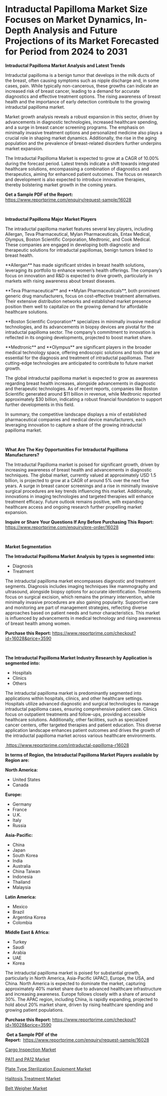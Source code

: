 <p><h1>Intraductal Papilloma Market Size Focuses on Market Dynamics, In-Depth Analysis and Future Projections of its Market Forecasted for Period from 2024 to 2031</h1></p><p><strong>Intraductal Papilloma Market Analysis and Latest Trends</strong></p>
<p><p>Intraductal papilloma is a benign tumor that develops in the milk ducts of the breast, often causing symptoms such as nipple discharge and, in some cases, pain. While typically non-cancerous, these growths can indicate an increased risk of breast cancer, leading to a demand for accurate diagnostics and effective treatment options. The rising awareness of breast health and the importance of early detection contribute to the growing intraductal papilloma market.</p><p>Market growth analysis reveals a robust expansion in this sector, driven by advancements in diagnostic technologies, increased healthcare spending, and a surge in breast cancer screening programs. The emphasis on minimally invasive treatment options and personalized medicine also plays a crucial role in shaping market dynamics. Additionally, the rise in the aging population and the prevalence of breast-related disorders further underpins market expansion.</p><p>The Intraductal Papilloma Market is expected to grow at a CAGR of 10.00% during the forecast period. Latest trends indicate a shift towards integrated healthcare solutions, encompassing a combination of diagnostics and therapeutics, aiming for enhanced patient outcomes. The focus on research and development is also expected to introduce innovative therapies, thereby bolstering market growth in the coming years.</p></p>
<p><strong>Get a Sample PDF of the Report:&nbsp;</strong> <a href="https://www.reportprime.com/enquiry/request-sample/16028?utm_campaign=5&utm_medium=2&utm_source=Github&utm_content=ia&utm_term=30112024&utm_id=intraductal-papilloma">https://www.reportprime.com/enquiry/request-sample/16028</a></p>
<p>&nbsp;</p>
<p><strong>Intraductal Papilloma Major Market Players</strong></p>
<p><p>The intraductal papilloma market features several key players, including Allergan, Teva Pharmaceutical, Mylan Pharmaceuticals, Entax Medical, Olympus, Boston Scientific Corporation, Medtronic, and Cook Medical. These companies are engaged in developing both diagnostic and therapeutic solutions for intraductal papillomas, benign tumors linked to breast health.</p><p>**Allergan** has made significant strides in breast health solutions, leveraging its portfolio to enhance women’s health offerings. The company’s focus on innovation and R&D is expected to drive growth, particularly in markets with rising awareness about breast diseases.</p><p>**Teva Pharmaceutical** and **Mylan Pharmaceuticals**, both prominent generic drug manufacturers, focus on cost-effective treatment alternatives. Their extensive distribution networks and established market presence position them well to capitalize on the growing demand for affordable healthcare solutions.</p><p>**Boston Scientific Corporation** specializes in minimally invasive medical technologies, and its advancements in biopsy devices are pivotal for the intraductal papilloma sector. The company’s commitment to innovation is reflected in its ongoing developments, projected to boost market share.</p><p>**Medtronic** and **Olympus** are significant players in the broader medical technology space, offering endoscopic solutions and tools that are essential for the diagnosis and treatment of intraductal papillomas. Their cutting-edge technologies are anticipated to contribute to future market growth.</p><p>The global intraductal papilloma market is expected to grow as awareness regarding breast health increases, alongside advancements in diagnostic and therapeutic technologies. As of recent reports, companies like Boston Scientific generated around $11 billion in revenue, while Medtronic reported approximately $30 billion, indicating a robust financial foundation to support further developments in this field.</p><p>In summary, the competitive landscape displays a mix of established pharmaceutical companies and medical device manufacturers, each leveraging innovation to capture a share of the growing intraductal papilloma market.</p></p>
<p>&nbsp;</p>
<p><strong>What Are The Key Opportunities For Intraductal Papilloma Manufacturers?</strong></p>
<p><p>The Intraductal Papilloma market is poised for significant growth, driven by increasing awareness of breast health and advancements in diagnostic techniques. The global market, currently valued at approximately USD 1.5 billion, is projected to grow at a CAGR of around 5% over the next five years. A surge in breast cancer screenings and a rise in minimally invasive surgical procedures are key trends influencing this market. Additionally, innovations in imaging technologies and targeted therapies will enhance treatment efficacy. Future outlook remains positive, with expanding healthcare access and ongoing research further propelling market expansion.</p></p>
<p><strong>Inquire or Share Your Questions If Any Before Purchasing This Report:</strong> <a href="https://www.reportprime.com/enquiry/pre-order/16028?utm_campaign=5&utm_medium=2&utm_source=Github&utm_content=ia&utm_term=30112024&utm_id=intraductal-papilloma">https://www.reportprime.com/enquiry/pre-order/16028</a></p>
<p>&nbsp;</p>
<p><strong>Market Segmentation</strong></p>
<p><strong>The Intraductal Papilloma Market Analysis by types is segmented into:</strong></p>
<p><ul><li>Diagnosis</li><li>Treatment</li></ul></p>
<p><p>The intraductal papilloma market encompasses diagnostic and treatment segments. Diagnosis includes imaging techniques like mammography and ultrasound, alongside biopsy options for accurate identification. Treatments focus on surgical excision, which remains the primary intervention, while minimally invasive procedures are also gaining popularity. Supportive care and monitoring are part of management strategies, reflecting diverse approaches based on patient needs and tumor characteristics. This market is influenced by advancements in medical technology and rising awareness of breast health among women.</p></p>
<p><strong>Purchase this Report:&nbsp;</strong><a href="https://www.reportprime.com/checkout?id=16028&price=3590&utm_campaign=5&utm_medium=2&utm_source=Github&utm_content=ia&utm_term=30112024&utm_id=intraductal-papilloma">https://www.reportprime.com/checkout?id=16028&price=3590</a></p>
<p>&nbsp;</p>
<p><strong>The Intraductal Papilloma Market Industry Research by Application is segmented into:</strong></p>
<p><ul><li>Hospitals</li><li>Clinics</li><li>Others</li></ul></p>
<p><p>The intraductal papilloma market is predominantly segmented into applications within hospitals, clinics, and other healthcare settings. Hospitals utilize advanced diagnostic and surgical technologies to manage intraductal papilloma cases, ensuring comprehensive patient care. Clinics focus on outpatient treatments and follow-ups, providing accessible healthcare solutions. Additionally, other facilities, such as specialized cancer centers, offer targeted therapies and patient education. This diverse application landscape enhances patient outcomes and drives the growth of the intraductal papilloma market across various healthcare environments.</p></p>
<p><a href="https://www.reportprime.com/intraductal-papilloma-r16028?utm_campaign=5&utm_medium=2&utm_source=Github&utm_content=ia&utm_term=30112024&utm_id=intraductal-papilloma">&nbsp;https://www.reportprime.com/intraductal-papilloma-r16028</a></p>
<p><strong>In terms of Region, the Intraductal Papilloma Market Players available by Region are:</strong></p>
<p>
    <p> <strong> North America: </strong>
        <ul>
            <li>United States</li>
            <li>Canada</li>
        </ul>
        </p> 
    <p> <strong> Europe: </strong>
        <ul>
            <li>Germany</li>
            <li>France</li>
            <li>U.K.</li>
            <li>Italy</li>
            <li>Russia</li>
        </ul>
        </p> 
    <p> <strong> Asia-Pacific: </strong>
        <ul>
            <li>China</li>
            <li>Japan</li>
            <li>South Korea</li>
            <li>India</li>
            <li>Australia</li>
            <li>China Taiwan</li>
            <li>Indonesia</li>
            <li>Thailand</li>
            <li>Malaysia</li>
        </ul>
        </p> 
    <p> <strong> Latin America: </strong>
        <ul>
            <li>Mexico</li>
            <li>Brazil</li>
            <li>Argentina Korea</li>
            <li>Colombia</li>
        </ul>
        </p> 
    <p> <strong> Middle East & Africa: </strong>
        <ul>
            <li>Turkey</li>
            <li>Saudi</li>
            <li>Arabia</li>
            <li>UAE</li>
            <li>Korea</li>
        </ul>
    </p>
    </p>
<p><p>The intraductal papilloma market is poised for substantial growth, particularly in North America, Asia-Pacific (APAC), Europe, the USA, and China. North America is expected to dominate the market, capturing approximately 40% market share due to advanced healthcare infrastructure and increasing awareness. Europe follows closely with a share of around 30%. The APAC region, including China, is rapidly expanding, projected to hold about 20% market share, driven by rising healthcare spending and growing patient populations.</p></p>
<p><strong>Purchase this Report: </strong><a href="https://www.reportprime.com/checkout?id=16028&price=3590&utm_campaign=5&utm_medium=2&utm_source=Github&utm_content=ia&utm_term=30112024&utm_id=intraductal-papilloma">https://www.reportprime.com/checkout?id=16028&price=3590</a></p>
<p>&nbsp;<strong>Get a Sample PDF of the Report:&nbsp;&nbsp;</strong><a href="https://www.reportprime.com/enquiry/request-sample/16028?utm_campaign=5&utm_medium=2&utm_source=Github&utm_content=ia&utm_term=30112024&utm_id=intraductal-papilloma">https://www.reportprime.com/enquiry/request-sample/16028</a></p>
<p><strong></strong></p>
<p><p><a href="https://github.com/FlorianWolf90/Market-Research-Report-List-1/blob/main/cargo-inspection-market.md?utm_campaign=5&utm_medium=2&utm_source=Github&utm_content=ia&utm_term=30112024&utm_id=intraductal-papilloma">Cargo Inspection Market</a></p><p><a href="https://issuu.com/reportprime-2/docs/pa11-and-pa12-market-size-2030.pptx?utm_campaign=5&utm_medium=2&utm_source=Github&utm_content=ia&utm_term=30112024&utm_id=intraductal-papilloma">PA11 and PA12 Market</a></p><p><a href="https://issuu.com/reportprime-2/docs/plate-type-sterilization-equipment-market-size-203?utm_campaign=5&utm_medium=2&utm_source=Github&utm_content=ia&utm_term=30112024&utm_id=intraductal-papilloma">Plate Type Sterilization Equipment Market</a></p><p><a href="https://github.com/lylyparadise/Market-Research-Report-List-5/blob/main/halitosis-treatment-market.md?utm_campaign=5&utm_medium=2&utm_source=Github&utm_content=ia&utm_term=30112024&utm_id=intraductal-papilloma">Halitosis Treatment Market</a></p><p><a href="https://www.linkedin.com/pulse/belt-weigher-industry-sector-new-technologies-market-impact-cqw9e?utm_campaign=5&utm_medium=2&utm_source=Github&utm_content=ia&utm_term=30112024&utm_id=intraductal-papilloma">Belt Weigher Market</a></p></p>